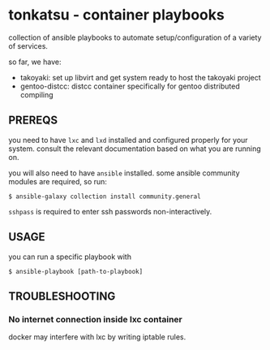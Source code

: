 # tonkatsu - container playbooks

collection of ansible playbooks to automate setup/configuration of a variety of
services.

so far, we have:
- takoyaki: set up libvirt and get system ready to host the takoyaki project
- gentoo-distcc: distcc container specifically for gentoo distributed compiling

## PREREQS

you need to have `lxc` and `lxd` installed and configured properly for your system.
consult the relevant documentation based on what you are running on.

you will also need to have `ansible` installed. some ansible community modules
are required, so run:
```
$ ansible-galaxy collection install community.general
```

`sshpass` is required to enter ssh passwords non-interactively.

## USAGE

you can run a specific playbook with

```
$ ansible-playbook [path-to-playbook]
```

## TROUBLESHOOTING

### No internet connection inside lxc container
docker may interfere with lxc by writing iptable rules.
